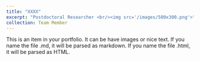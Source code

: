 ```yaml
---
title: "XXXX"
excerpt: "Postdoctoral Researcher <br/><img src='/images/500x300.png'>"
collection: Team Member
---
```


This is an item in your portfolio. It can be have images or nice text. If you name the file .md, it will be parsed as markdown. If you name the file .html, it will be parsed as HTML. 
